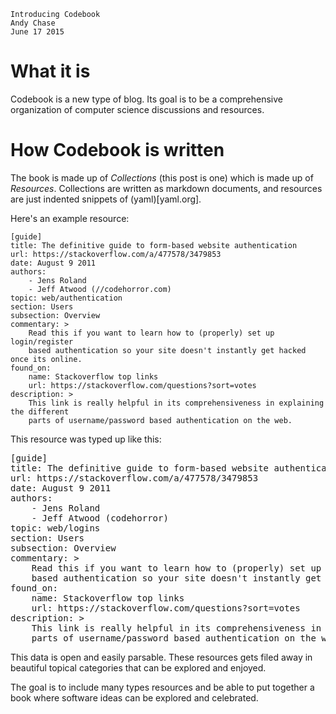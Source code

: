 	Introducing Codebook
	Andy Chase
	June 17 2015

# What it is

Codebook is a new type of blog. Its goal is to be a comprehensive organization of computer science discussions and resources.

# How Codebook is written

The book is made up of *Collections* (this post is one) which is made up of *Resources*.
Collections are written as markdown documents, and resources are just indented snippets of (yaml)[yaml.org].

Here's an example resource:

    [guide]
    title: The definitive guide to form-based website authentication
    url: https://stackoverflow.com/a/477578/3479853
    date: August 9 2011
    authors:
    	- Jens Roland
    	- Jeff Atwood (//codehorror.com)
    topic: web/authentication
    section: Users
    subsection: Overview
    commentary: >
        Read this if you want to learn how to (properly) set up login/register
        based authentication so your site doesn't instantly get hacked once its online. 
    found_on: 
        name: Stackoverflow top links 
        url: https://stackoverflow.com/questions?sort=votes
    description: >
        This link is really helpful in its comprehensiveness in explaining the different
        parts of username/password based authentication on the web.

This resource was typed up like this:
    
<pre>
[guide]
title: The definitive guide to form-based website authentication
url: https://stackoverflow.com/a/477578/3479853
date: August 9 2011
authors:
    - Jens Roland
    - Jeff Atwood (codehorror)
topic: web/logins
section: Users
subsection: Overview
commentary: >
    Read this if you want to learn how to (properly) set up login/register
    based authentication so your site doesn't instantly get hacked once its online. 
found_on: 
    name: Stackoverflow top links 
    url: https://stackoverflow.com/questions?sort=votes
description: >
    This link is really helpful in its comprehensiveness in explaining the different
    parts of username/password based authentication on the web.
</pre>

This data is open and easily parsable. These resources gets filed away in beautiful topical categories that
can be explored and enjoyed.

The goal is to include many types resources and be able to put together a
book where software ideas can be explored and celebrated.
